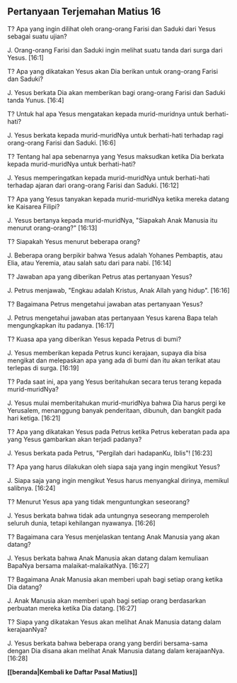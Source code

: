 ## Pertanyaan Terjemahan Matius 16 ##

T? Apa yang ingin dilihat oleh orang-orang Farisi dan Saduki dari Yesus sebagai suatu ujian?

J. Orang-orang Farisi dan Saduki ingin melihat suatu tanda dari surga dari Yesus. [16:1]

T? Apa yang dikatakan Yesus akan Dia berikan untuk orang-orang Farisi dan Saduki?

J. Yesus berkata Dia akan memberikan bagi orang-orang Farisi dan Saduki tanda Yunus. [16:4]

T? Untuk hal apa Yesus mengatakan kepada murid-muridnya untuk berhati-hati?

J. Yesus berkata kepada murid-muridNya untuk berhati-hati terhadap ragi orang-orang Farisi dan Saduki. [16:6]

T? Tentang hal apa sebenarnya yang Yesus maksudkan ketika Dia berkata kepada murid-muridNya untuk berhati-hati?

J. Yesus memperingatkan kepada murid-muridNya untuk berhati-hati terhadap ajaran dari orang-orang Farisi dan Saduki. [16:12]

T? Apa yang Yesus tanyakan kepada murid-muridNya ketika mereka datang ke Kaisarea Filipi?

J. Yesus bertanya kepada murid-muridNya, "Siapakah Anak Manusia itu menurut orang-orang?" [16:13]

T? Siapakah Yesus menurut beberapa orang?

J. Beberapa orang berpikir bahwa Yesus adalah Yohanes Pembaptis, atau Elia, atau Yeremia, atau salah satu dari para nabi. [16:14]

T? Jawaban apa yang diberikan Petrus atas pertanyaan Yesus?

J. Petrus menjawab, "Engkau adalah Kristus, Anak Allah yang hidup". [16:16]

T? Bagaimana Petrus mengetahui jawaban atas pertanyaan Yesus?

J. Petrus mengetahui jawaban atas pertanyaan Yesus karena Bapa telah mengungkapkan itu padanya. [16:17]

T? Kuasa apa yang diberikan Yesus kepada Petrus di bumi?

J. Yesus memberikan kepada Petrus kunci kerajaan, supaya dia bisa mengikat dan melepaskan apa yang ada di bumi dan itu akan terikat atau terlepas di surga. [16:19]

T? Pada saat ini, apa yang Yesus beritahukan secara terus terang kepada murid-muridNya?

J. Yesus mulai memberitahukan murid-muridNya bahwa Dia harus pergi ke Yerusalem, menanggung banyak penderitaan, dibunuh, dan bangkit pada hari ketiga. [16:21]

T? Apa yang dikatakan Yesus pada Petrus ketika Petrus keberatan pada apa yang Yesus gambarkan akan terjadi padanya?

J. Yesus berkata pada Petrus, "Pergilah dari hadapanKu, Iblis"! [16:23]

T? Apa yang harus dilakukan oleh siapa saja yang ingin mengikut Yesus?

J. Siapa saja yang ingin mengikut Yesus harus menyangkal dirinya, memikul salibnya. [16:24]

T? Menurut Yesus apa yang tidak menguntungkan seseorang?

J. Yesus berkata bahwa tidak ada untungnya seseorang memperoleh seluruh dunia, tetapi kehilangan nyawanya. [16:26]

T? Bagaimana cara Yesus menjelaskan tentang Anak Manusia yang akan datang?

J. Yesus berkata bahwa Anak Manusia akan datang dalam kemuliaan BapaNya bersama malaikat-malaikatNya. [16:27]

T? Bagaimana Anak Manusia akan memberi upah bagi setiap orang ketika Dia datang?

J. Anak Manusia akan memberi upah bagi setiap orang berdasarkan perbuatan mereka ketika Dia datang. [16:27]

T? Siapa yang dikatakan Yesus akan melihat Anak Manusia datang dalam kerajaanNya?

J. Yesus berkata bahwa beberapa orang yang berdiri bersama-sama dengan Dia disana akan melihat Anak Manusia datang dalam kerajaanNya. [16:28]

__[[beranda|Kembali ke Daftar Pasal Matius]]__

